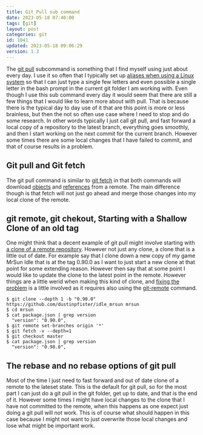 ```yaml
---
title: Git Pull sub command
date: 2023-05-18 07:40:00
tags: [git]
layout: post
categories: git
id: 1041
updated: 2023-05-18 09:06:29
version: 1.3
---
```


The [git pull](https://git-scm.com/docs/git-pull) subcommand is something that I find myself using just about every day. I use it so often that I typically set up [aliases when using a Linux system](/2020/11/30/linux-bashrc-aliases/) so that I can just type a single few letters and even possible a single letter in the bash prompt in the current git folder I am working with. Even though I use this sub command every day it would seem that there are still a few things that I would like to learn more about with pull. That is because there is the typical day to day use of it that are this point is more or less brainless, but then the not so often use case where I need to stop and do some research. In other words typically I just call git pull, and fast forward a local copy of a repository to the latest branch, everything goes smoothly, and then I start working on the next commit for the current branch. However some times there are some local changes that I have failed to commit, and that of course results in a problem.

<!-- more -->

## Git pull and Git fetch

The git pull command is similar to [git fetch](https://git-scm.com/docs/git-fetch) in that both commands will download [objects](https://git-scm.com/book/en/v2/Git-Internals-Git-Objects) and [references](https://git-scm.com/book/en/v2/Git-Internals-Git-References) from a remote. The main difference though is that fetch will not just go ahead and merge those changes into my local clone of the remote.

## git remote, git chekout, Starting with a Shallow Clone of an old tag

One might think that a decent example of git pull might involve starting with [a clone of a remote repository](/2023/05/11/git-clone/). However not just any clone, a clone that is a little out of date. For example say that I clone down a new copy of my game MrSun Idle that is at the tag 0.90.0 as I want to just start a new clone at that point for some extending reason. However then say that at some point I would like to update the clone to the latest point in the remote. However things are a little werid when making this kind of clone, and [fixing the problem](https://stackoverflow.com/questions/23708231/git-shallow-clone-clone-depth-misses-remote-branches) is a little involved as it requires also using the [git-remote](https://git-scm.com/docs/git-remote) command.

```
$ git clone --depth 1 -b "0.90.0" https://github.com/dustinpfister/idle_mrsun mrsun
$ cd mrsun
$ cat package.json | grep version
  "version": "0.90.0",
$ git remote set-branches origin '*'
$ git fetch -v --depth=1
$ git checkout master
$ cat package.json | grep version
  "version": "0.98.0",
```


## The rebase and no rebase options of git pull

Most of the time I just need to fast forward and out of date clone of a remote to the lateset state. This is the default for git pull, so for the most part I can just do a git pull in the git folder, get up to date, and that is the end of it. However some times I might have local changes to the clone that I have not committed to the remote, when this happens as one expect just doing a git pull will not work. This is of course what should happen in this case because I might not want to just overwrite those local changes and lose what might be important work.


